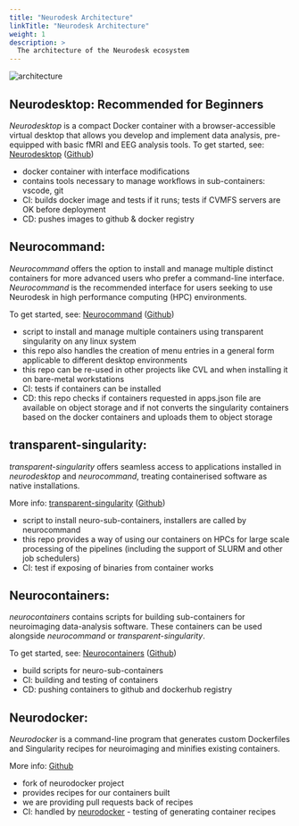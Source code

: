 ```yaml
---
title: "Neurodesk Architecture"
linkTitle: "Neurodesk Architecture"
weight: 1
description: >
  The architecture of the Neurodesk ecosystem
---
```


![architecture](/overview/NeurodeskArchitecture.png 'architecture')

## Neurodesktop: Recommended for Beginners
_Neurodesktop_ is a compact Docker container with a browser-accessible virtual desktop that allows you develop and implement data analysis, pre-equipped with basic fMRI and EEG analysis tools.
To get started, see: [Neurodesktop](/docs/getting-started/neurodesktop) ([Github](https://github.com/NeuroDesk/neurodesktop))
* docker container with interface modifications
* contains tools necessary to manage workflows in sub-containers: vscode, git
* CI: builds docker image and tests if it runs; tests if CVMFS servers are OK before deployment
* CD: pushes images to github & docker registry 

## Neurocommand: 

_Neurocommand_ offers the option to install and manage multiple distinct containers for more advanced users who prefer a command-line interface. _Neurocommand_ is the recommended interface for users seeking to use Neurodesk in high performance computing (HPC) environments. 

To get started, see: [Neurocommand](/docs/getting-started/neurocommand) ([Github](https://github.com/NeuroDesk/neurocommand))
* script to install and manage multiple containers using transparent singularity on any linux system
* this repo also handles the creation of menu entries in a general form applicable to different desktop environments
* this repo can be re-used in other projects like CVL and when installing it on bare-metal workstations
* CI: tests if containers can be installed
* CD: this repo checks if containers requested in apps.json file are available on object storage and if not converts the singularity containers based on the docker containers and uploads them to object storage 

## transparent-singularity: 
_transparent-singularity_ offers seamless access to applications installed in _neurodesktop_ and _neurocommand_, treating containerised software as native installations. 

More info: [transparent-singularity](/developers/architecture/transparent_singularity) ([Github](https://github.com/NeuroDesk/transparent-singularity))
* script to install neuro-sub-containers, installers are called by neurocommand 
* this repo provides a way of using our containers on HPCs for large scale processing of the pipelines (including the support of SLURM and other job schedulers)
* CI: test if exposing of binaries from container works

## Neurocontainers: 
_neurocontainers_ contains scripts for building sub-containers for neuroimaging data-analysis software. These containers can be used alongside _neurocommand_ or _transparent-singularity_. 

To get started, see: [Neurocontainers](/docs/getting-started/neurocontainers) ([Github](https://github.com/NeuroDesk/neurocontainers))
* build scripts for neuro-sub-containers 
* CI: building and testing of containers 
* CD: pushing containers to github and dockerhub registry

## Neurodocker: 
_Neurodocker_ is a command-line program that generates custom Dockerfiles and Singularity recipes for neuroimaging and minifies existing containers.  

More info: [Github](https://github.com/NeuroDesk/neurodocker)
* fork of neurodocker project
* provides recipes for our containers built 
* we are providing pull requests back of recipes
* CI: handled by [neurodocker](https://github.com/ReproNim/neurodocker) - testing of generating container recipes

